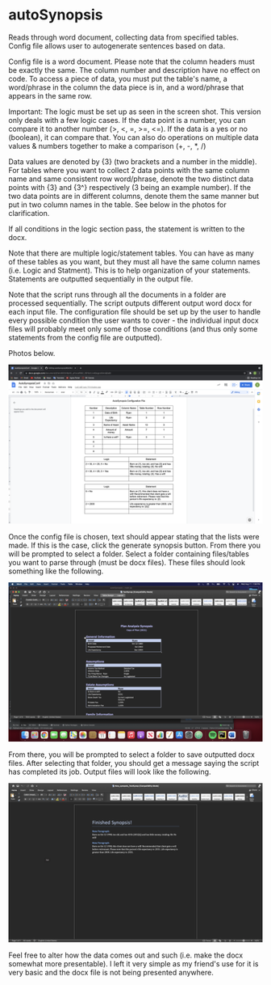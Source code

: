 # autoSynopsis
Reads through word document, collecting data from specified tables. Config file allows user to autogenerate sentences based on data.

Config file is a word document. Please note that the column headers must be exactly the same. The column number and description have no effect on code. To access a piece of data, you must put the table's name, a word/phrase in the column the data piece is in, and a word/phrase that appears in the same row.

Important: The logic must be set up as seen in the screen shot. This version only deals with a few logic cases. If the data point is a number, you can compare it to another number (>, <, =, >=, <=). If the data is a yes or no (boolean), it can compare that. You can also do operations on multiple data values & numbers together to make a comparison (+, -, *, /)

Data values are denoted by {3} (two brackets and a number in the middle). For tables where you want to collect 2 data points with the same column name and same consistent row word/phrase, denote the two distinct data points with {3} and {3^} respectively (3 being an example number). If the two data points are in different columns, denote them the same manner but put in two column names in the table. See below in the photos for clarification. 

If all conditions in the logic section pass, the statement is written to the docx. 

Note that there are multiple logic/statement tables. You can have as many of these tables as you want, but they must all have the same column names (i.e. Logic and Statment). This is to help organization of your statements. Statements are outputted sequentially in the output file. 

Note that the script runs through all the documents in a folder are processed sequentially. The script outputs different output word docx for each input file. The configuration file should be set up by the user to handle every possible condition the user wants to cover - the individual input docx files will probably meet only some of those conditions (and thus only some statements from the config file are outputted).

Photos below.

![Config File](images/config.png?raw=true "Config")
 
 Once the config file is chosen, text should appear stating that the lists were made. If this is the case, click the generate synopsis button. From there you will be prompted to select a folder. Select a folder containing files/tables you want to parse through (must be docx files). These files should look something like the following.
 

 ![Config File](images/rawdata.png?raw=true "Config")
 
 From there, you will be prompted to select a folder to save outputted docx files. After selecting that folder, you should get a message saying the script has completed its job. Output files will look like the following.
 
 ![Config File](images/output.png?raw=true "Config")
 
 Feel free to alter how the data comes out and such (i.e. make the docx somewhat more presentable). I left it very simple as my friend's use for it is very basic and the docx file is not being presented anywhere.
